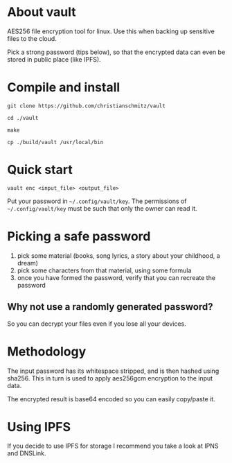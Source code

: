 # About vault
AES256 file encryption tool for linux. 
Use this when backing up sensitive files to the cloud.

Pick a strong password (tips below), so that the encrypted data can even be stored in public place (like IPFS).

# Compile and install
```
git clone https://github.com/christianschmitz/vault

cd ./vault

make

cp ./build/vault /usr/local/bin
```

# Quick start
```
vault enc <input_file> <output_file>
```

Put your password in `~/.config/vault/key`.
The permissions of `~/.config/vault/key` must be such that only the owner can read it.

# Picking a safe password
1. pick some material (books, song lyrics, a story about your childhood, a dream)
2. pick some characters from that material, using some formula
3. once you have formed the password, verify that you can recreate the password

## Why not use a randomly generated password?
So you can decrypt your files even if you lose all your devices.

# Methodology
The input password has its whitespace stripped, and is then hashed using sha256. This in turn is used to apply aes256gcm encryption to the input data.

The encrypted result is base64 encoded so you can easily copy/paste it.

# Using IPFS
If you decide to use IPFS for storage I recommend you take a look at IPNS and DNSLink.
